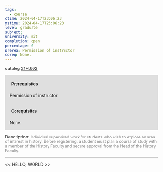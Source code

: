 ```yaml
---
tags:
  - course
ctime: 2024-04-17T23:06:23
mstime: 2024-04-17T23:06:23
level: graduate
subject: 
university: mit
completion: open
percentage: 0
prereq: Permission of instructor
coreq: None.
---
```


catalog [21H.992](http://student.mit.edu/catalog/m21Hb.html#21H.992)

<span style="display: block; padding: 15px; background-color: rgb(100, 100, 100, 0.2);"><font id="m_prereq2400_0" style="display: block; font-family: Arial, sans-serif; font-weight: bold; padding: 5px">Prerequisites</font><br><span id="prereq2400_0">Permission of instructor</span></span>
<span style="display: block; padding: 15px; background-color: rgb(100, 100, 100, 0.2);"><font id="m_coreq2400_0" style="display: block; font-family: Arial, sans-serif; font-weight: bold; padding: 5px">Corequisites</font><br><span id="coreq2400_0">None.</span></span>

<font style="">Description:</font>
<font style="color: grey; font-size: 0.8rem;">Individual supervised work for students who wish to explore an area of interest in history. Before registering, a student must plan a course of study with a member of the History Faculty and secure approval from the Head of the History Faculty.</font>



---

<< HELLO, WORLD >>
